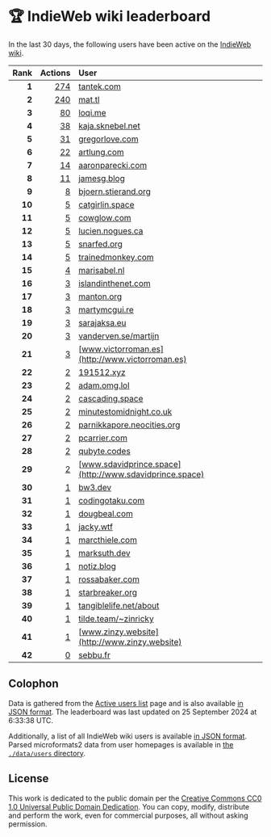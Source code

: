# 🏆 IndieWeb wiki leaderboard

In the last 30 days, the following users have been active on the [IndieWeb wiki](https://indieweb.org).

| Rank | Actions | User |
|-----:|--------:|:-----|
| **1** | [274](https://indieweb.org/Special:Contributions/Tantek.com) | [tantek.com](http://tantek.com) |
| **2** | [240](https://indieweb.org/Special:Contributions/Mat.tl) | [mat.tl](http://mat.tl) |
| **3** | [80](https://indieweb.org/Special:Contributions/Loqi.me) | [loqi.me](http://loqi.me) |
| **4** | [38](https://indieweb.org/Special:Contributions/Kaja.sknebel.net) | [kaja.sknebel.net](http://kaja.sknebel.net) |
| **5** | [31](https://indieweb.org/Special:Contributions/Gregorlove.com) | [gregorlove.com](http://gregorlove.com) |
| **6** | [22](https://indieweb.org/Special:Contributions/Artlung.com) | [artlung.com](http://artlung.com) |
| **7** | [14](https://indieweb.org/Special:Contributions/Aaronparecki.com) | [aaronparecki.com](http://aaronparecki.com) |
| **8** | [11](https://indieweb.org/Special:Contributions/Jamesg.blog) | [jamesg.blog](http://jamesg.blog) |
| **9** | [8](https://indieweb.org/Special:Contributions/Bjoern.stierand.org) | [bjoern.stierand.org](http://bjoern.stierand.org) |
| **10** | [5](https://indieweb.org/Special:Contributions/Catgirlin.space) | [catgirlin.space](http://catgirlin.space) |
| **11** | [5](https://indieweb.org/Special:Contributions/Cowglow.com) | [cowglow.com](http://cowglow.com) |
| **12** | [5](https://indieweb.org/Special:Contributions/Lucien.nogues.ca) | [lucien.nogues.ca](http://lucien.nogues.ca) |
| **13** | [5](https://indieweb.org/Special:Contributions/Snarfed.org) | [snarfed.org](http://snarfed.org) |
| **14** | [5](https://indieweb.org/Special:Contributions/Trainedmonkey.com) | [trainedmonkey.com](http://trainedmonkey.com) |
| **15** | [4](https://indieweb.org/Special:Contributions/Marisabel.nl) | [marisabel.nl](http://marisabel.nl) |
| **16** | [3](https://indieweb.org/Special:Contributions/Islandinthenet.com) | [islandinthenet.com](http://islandinthenet.com) |
| **17** | [3](https://indieweb.org/Special:Contributions/Manton.org) | [manton.org](http://manton.org) |
| **18** | [3](https://indieweb.org/Special:Contributions/Martymcgui.re) | [martymcgui.re](http://martymcgui.re) |
| **19** | [3](https://indieweb.org/Special:Contributions/Sarajaksa.eu) | [sarajaksa.eu](http://sarajaksa.eu) |
| **20** | [3](https://indieweb.org/Special:Contributions/Vanderven.se_martijn) | [vanderven.se/martijn](http://vanderven.se/martijn) |
| **21** | [3](https://indieweb.org/Special:Contributions/Www.victorroman.es) | [www.victorroman.es](http://www.victorroman.es) |
| **22** | [2](https://indieweb.org/Special:Contributions/191512.xyz) | [191512.xyz](http://191512.xyz) |
| **23** | [2](https://indieweb.org/Special:Contributions/Adam.omg.lol) | [adam.omg.lol](http://adam.omg.lol) |
| **24** | [2](https://indieweb.org/Special:Contributions/Cascading.space) | [cascading.space](http://cascading.space) |
| **25** | [2](https://indieweb.org/Special:Contributions/Minutestomidnight.co.uk) | [minutestomidnight.co.uk](http://minutestomidnight.co.uk) |
| **26** | [2](https://indieweb.org/Special:Contributions/Parnikkapore.neocities.org) | [parnikkapore.neocities.org](http://parnikkapore.neocities.org) |
| **27** | [2](https://indieweb.org/Special:Contributions/Pcarrier.com) | [pcarrier.com](http://pcarrier.com) |
| **28** | [2](https://indieweb.org/Special:Contributions/Qubyte.codes) | [qubyte.codes](http://qubyte.codes) |
| **29** | [2](https://indieweb.org/Special:Contributions/Www.sdavidprince.space) | [www.sdavidprince.space](http://www.sdavidprince.space) |
| **30** | [1](https://indieweb.org/Special:Contributions/Bw3.dev) | [bw3.dev](http://bw3.dev) |
| **31** | [1](https://indieweb.org/Special:Contributions/Codingotaku.com) | [codingotaku.com](http://codingotaku.com) |
| **32** | [1](https://indieweb.org/Special:Contributions/Dougbeal.com) | [dougbeal.com](http://dougbeal.com) |
| **33** | [1](https://indieweb.org/Special:Contributions/Jacky.wtf) | [jacky.wtf](http://jacky.wtf) |
| **34** | [1](https://indieweb.org/Special:Contributions/Marcthiele.com) | [marcthiele.com](http://marcthiele.com) |
| **35** | [1](https://indieweb.org/Special:Contributions/Marksuth.dev) | [marksuth.dev](http://marksuth.dev) |
| **36** | [1](https://indieweb.org/Special:Contributions/Notiz.blog) | [notiz.blog](http://notiz.blog) |
| **37** | [1](https://indieweb.org/Special:Contributions/Rossabaker.com) | [rossabaker.com](http://rossabaker.com) |
| **38** | [1](https://indieweb.org/Special:Contributions/Starbreaker.org) | [starbreaker.org](http://starbreaker.org) |
| **39** | [1](https://indieweb.org/Special:Contributions/Tangiblelife.net_about) | [tangiblelife.net/about](http://tangiblelife.net/about) |
| **40** | [1](https://indieweb.org/Special:Contributions/Tilde.team_~zinricky) | [tilde.team/~zinricky](http://tilde.team/~zinricky) |
| **41** | [1](https://indieweb.org/Special:Contributions/Www.zinzy.website) | [www.zinzy.website](http://www.zinzy.website) |
| **42** | [0](https://indieweb.org/Special:Contributions/Sebbu.fr) | [sebbu.fr](http://sebbu.fr) |


## Colophon

Data is gathered from the [Active users list](https://indieweb.org/Special:ActiveUsers) page and is also available [in JSON format](https://github.com/jgarber623/indieweb-wiki-leaderboard/blob/main/data/leaderboard.json). The leaderboard was last updated on 25 September 2024 at 6:33:38 UTC.

Additionally, a list of all IndieWeb wiki users is available [in JSON format](https://github.com/jgarber623/indieweb-wiki-leaderboard/blob/main/data/users.json). Parsed microformats2 data from user homepages is available in [the `./data/users` directory](https://github.com/jgarber623/indieweb-wiki-leaderboard/blob/main/data/users).

## License

This work is dedicated to the public domain per the [Creative Commons CC0 1.0 Universal Public Domain Dedication](https://creativecommons.org/publicdomain/zero/1.0/). You can copy, modify, distribute and perform the work, even for commercial purposes, all without asking permission.
